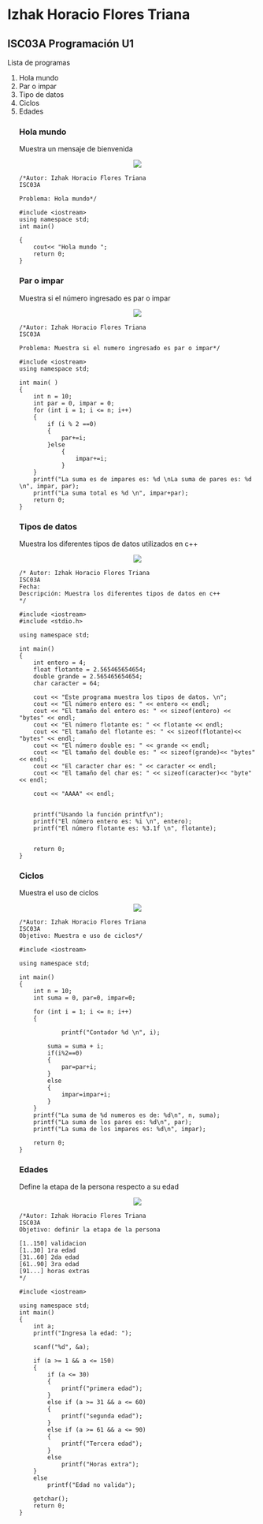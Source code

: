 # Izhak Horacio Flores Triana
## ISC03A   Programación U1

Lista de programas

<ol>
<li>Hola mundo</li>
<li>Par o impar</li>
<li>Tipo de datos</li>
<li>Ciclos</li>
<li>Edades</li>

### Hola mundo
Muestra un mensaje de bienvenida

<div align= "center">
<img src= "imagesu1/I8.png" />
</div>

```
/*Autor: Izhak Horacio Flores Triana
ISC03A

Problema: Hola mundo*/

#include <iostream>
using namespace std;
int main()

{
    cout<< "Hola mundo ";
    return 0;
}
```

### Par o impar
Muestra si el número ingresado es par o impar

<div align= "center">
<img src= "imagesu1/I9.png" />
</div>


```
/*Autor: Izhak Horacio Flores Triana
ISC03A

Problema: Muestra si el numero ingresado es par o impar*/

#include <iostream> 
using namespace std;

int main( )
{
    int n = 10;
    int par = 0, impar = 0;
    for (int i = 1; i <= n; i++)
    {
        if (i % 2 ==0)
        {
            par+=i;
        }else
            {
                impar+=i;
            }
    }
    printf("La suma es de impares es: %d \nLa suma de pares es: %d \n", impar, par);
    printf("La suma total es %d \n", impar+par);
    return 0;
}
```

### Tipos de datos
Muestra los diferentes tipos de datos utilizados en c++

<div align= "center">
<img src= "imagesu1/I10.png" />
</div>

```
/* Autor: Izhak Horacio Flores Triana
ISC03A
Fecha: 
Descripción: Muestra los diferentes tipos de datos en c++
*/

#include <iostream>
#include <stdio.h>

using namespace std;

int main()
{
    int entero = 4;
    float flotante = 2.565465654654;
    double grande = 2.565465654654;
    char caracter = 64;
    
    cout << "Este programa muestra los tipos de datos. \n";
    cout << "El número entero es: " << entero << endl;
    cout << "El tamaño del entero es: " << sizeof(entero) << "bytes" << endl;
    cout << "El número flotante es: " << flotante << endl;
    cout << "El tamaño del flotante es: " << sizeof(flotante)<< "bytes" << endl;
    cout << "El número double es: " << grande << endl;
    cout << "El tamaño del double es: " << sizeof(grande)<< "bytes" << endl;
    cout << "El caracter char es: " << caracter << endl;
    cout << "El tamaño del char es: " << sizeof(caracter)<< "byte" << endl;
    
    cout << "AAAA" << endl;


    printf("Usando la función printf\n");
    printf("El número entero es: %i \n", entero);
    printf("El número flotante es: %3.1f \n", flotante);

   
    return 0;
}
```

### Ciclos
Muestra el uso de ciclos

<div align= "center">
<img src= "imagesu1/I11.png" />
</div>


```
/*Autor: Izhak Horacio Flores Triana
ISC03A
Objetivo: Muestra e uso de ciclos*/

#include <iostream>

using namespace std;

int main()
{
    int n = 10;
    int suma = 0, par=0, impar=0;

    for (int i = 1; i <= n; i++)
    {
        
            printf("Contador %d \n", i);
        
        suma = suma + i;
        if(i%2==0)
        {
            par=par+i;
        }
        else
        {
            impar=impar+i;
        }
    }
    printf("La suma de %d numeros es de: %d\n", n, suma);
    printf("La suma de los pares es: %d\n", par);
    printf("La suma de los impares es: %d\n", impar);

    return 0;
}
```

### Edades
Define la etapa de la persona respecto a su edad

<div align= "center">
<img src= "imagesu1/I12.png" />
</div>

```
/*Autor: Izhak Horacio Flores Triana
ISC03A
Objetivo: definir la etapa de la persona

[1..150] validacion
[1..30] 1ra edad
[31..60] 2da edad
[61..90] 3ra edad
[91...] horas extras
*/

#include <iostream>

using namespace std;
int main()
{
    int a;
    printf("Ingresa la edad: ");

    scanf("%d", &a);

    if (a >= 1 && a <= 150)
    {
        if (a <= 30)
        {
            printf("primera edad");
        }
        else if (a >= 31 && a <= 60)
        {
            printf("segunda edad");
        }
        else if (a >= 61 && a <= 90)
        {
            printf("Tercera edad");
        }
        else
            printf("Horas extra");
    }
    else
        printf("Edad no valida");

    getchar();
    return 0;
}
```